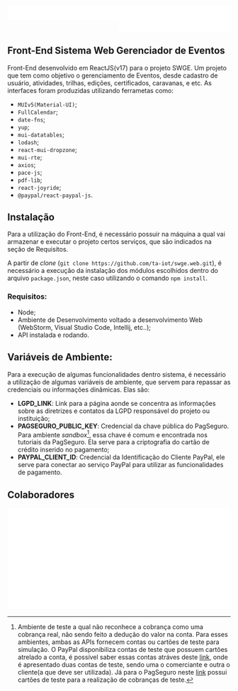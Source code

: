 <div style="width:100%; display: flex; flex-direction: row; justify-content: center;">
  <picture>
    <img align="center" src="/metrics.plugin.licenses.svg" alt="Licenças">
  </picture>
  <a target="_blank" href="https://github.com/ta-iot/swge.api">
    <img align="center" src="/metrics.plugin.repositories.svg" alt="Repositórios Vinculados">
  </a>
</div>


## __Front-End Sistema Web Gerenciador de Eventos__

Front-End desenvolvido em ReactJS(v17) para o projeto SWGE. Um projeto que tem como objetivo o gerenciamento de Eventos, desde cadastro de usuário, atividades, trilhas, edições, certificados, caravanas, e etc. As interfaces foram produzidas utilizando ferrametas como:
- `MUIv5(Material-UI)`;
- `FullCalendar`;
- `date-fns`;
- `yup`;
- `mui-datatables`;
- `lodash`;
- `react-mui-dropzone`;
- `mui-rte`;
- `axios`;
- `pace-js`;
- `pdf-lib`;
- `react-joyride`;
- `@paypal/react-paypal-js`.

## __Instalação__
Para a utilização do Front-End, é necessário possuir na máquina a qual vai armazenar e executar o projeto certos serviços, que são indicados na seção de Requisitos.

A partir de *clone* (`git clone https://github.com/ta-iot/swge.web.git`), é necessário a execução da instalação dos módulos escolhidos dentro do arquivo `package.json`, neste caso utilizando o comando `npm install`. 

### __Requisitos:__
- Node;
- Ambiente de Desenvolvimento voltado a desenvolvimento Web (WebStorm, Visual Studio Code, Intellij, etc..);
- API instalada e rodando.

## __Variáveis de Ambiente:__
Para a execução de algumas funcionalidades dentro sistema, é necessário a utilização de algumas variáveis de ambiente, que servem para repassar as credenciais ou informações dinâmicas. Elas são:
- __LGPD_LINK__: Link para a página aonde se concentra as informações sobre as diretrizes e contatos da LGPD responsável do projeto ou instituição;
- __PAGSEGURO_PUBLIC_KEY__: Credencial da chave pública do PagSeguro. Para ambiente *sandbox*[^1], essa chave é comum e encontrada nos tutoriais da PagSeguro. Ela serve para a criptografia do cartão de crédito inserido no pagamento;
- __PAYPAL_CLIENT_ID__: Credencial da Identificação do Cliente PayPal, ele serve para conectar ao serviço PayPal para utilizar as funcionalidades de pagamento.

## Colaboradores ##
<picture>
  <img src="/metrics.plugin.people.repository.svg" alt="Colaboradores">
</picture>

[^1]: Ambiente de teste a qual não reconhece a cobrança como uma cobrança real, não sendo feito a dedução do valor na conta. Para esses ambientes, ambas as APIs fornecem contas ou cartões de teste para simulação. O PayPal disponibiliza contas de teste que possuem cartões atrelado a conta, é possível saber essas contas atráves deste [link](https://developer.paypal.com/dashboard/accounts), onde é apresentado duas contas de teste, sendo uma o comerciante e outra o cliente(a que deve ser utilizada). Já para o PagSeguro neste [link](https://dev.pagseguro.uol.com.br/reference/testing-cards) possui cartões de teste para a realização de cobranças de teste.
[^2]: Ambiente de uso real, onde todas os valores das cobranças vão ser deduzidas da conta e colocadas na conta de recebimento.
